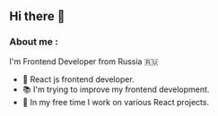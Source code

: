 ## Hi there 👋

### About me : 
I'm Frontend Developer from Russia 🇷🇺
- 🚀 React js frontend developer.
- 📚 I'm trying to improve my frontend development.
- 💼 In my free time I work on various React projects.

<!--
**Marin322/Marin322** is a ✨ _special_ ✨ repository because its `README.md` (this file) appears on your GitHub profile.

Here are some ideas to get you started:

- 🔭 I’m currently working on ...
- 🌱 I’m currently learning ...
- 👯 I’m looking to collaborate on ...
- 🤔 I’m looking for help with ...
- 💬 Ask me about ...
- 📫 How to reach me: ...
- 😄 Pronouns: ...
- ⚡ Fun fact: ...
-->
